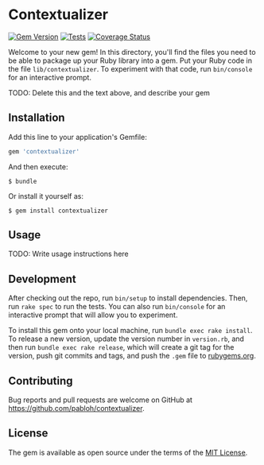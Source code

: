 # Contextualizer

[![Gem Version](https://badge.fury.io/rb/contextualizer.svg)](https://badge.fury.io/rb/contextualizer)
[![Tests](https://github.com/pabloh/contextualizer/workflows/Tests/badge.svg)](https://github.com/oabloh/contextualizer/actions?query=workflow%3ATests)
[![Coverage Status](https://coveralls.io/repos/github/pabloh/contextualizer/badge.svg?branch=master)](https://coveralls.io/github/pabloh/contextualizer?branch=master)

Welcome to your new gem! In this directory, you'll find the files you need to be able to package up your Ruby library into a gem. Put your Ruby code in the file `lib/contextualizer`. To experiment with that code, run `bin/console` for an interactive prompt.

TODO: Delete this and the text above, and describe your gem

## Installation

Add this line to your application's Gemfile:

```ruby
gem 'contextualizer'
```

And then execute:

    $ bundle

Or install it yourself as:

    $ gem install contextualizer

## Usage

TODO: Write usage instructions here

## Development

After checking out the repo, run `bin/setup` to install dependencies. Then, run `rake spec` to run the tests. You can also run `bin/console` for an interactive prompt that will allow you to experiment.

To install this gem onto your local machine, run `bundle exec rake install`. To release a new version, update the version number in `version.rb`, and then run `bundle exec rake release`, which will create a git tag for the version, push git commits and tags, and push the `.gem` file to [rubygems.org](https://rubygems.org).

## Contributing

Bug reports and pull requests are welcome on GitHub at https://github.com/pabloh/contextualizer.

## License

The gem is available as open source under the terms of the [MIT License](http://opensource.org/licenses/MIT).
